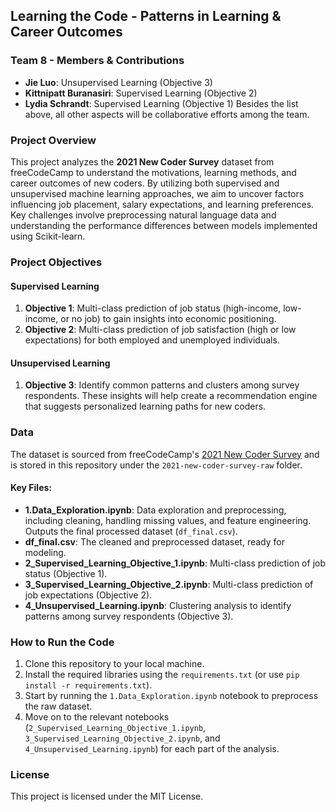 ## Learning the Code - Patterns in Learning & Career Outcomes

### Team 8 - Members & Contributions
- **Jie Luo**: Unsupervised Learning (Objective 3)
- **Kittnipatt Buranasiri**: Supervised Learning (Objective 2)
- **Lydia Schrandt**: Supervised Learning (Objective 1)
Besides the list above, all other aspects will be collaborative efforts among the team.

### Project Overview
This project analyzes the **2021 New Coder Survey** dataset from freeCodeCamp to understand the motivations, learning methods, and career outcomes of new coders. By utilizing both supervised and unsupervised machine learning approaches, we aim to uncover factors influencing job placement, salary expectations, and learning preferences. Key challenges involve preprocessing natural language data and understanding the performance differences between models implemented using Scikit-learn.

### Project Objectives
#### Supervised Learning
1. **Objective 1**: Multi-class prediction of job status (high-income, low-income, or no job) to gain insights into economic positioning.
2. **Objective 2**: Multi-class prediction of job satisfaction (high or low expectations) for both employed and unemployed individuals.

#### Unsupervised Learning
1. **Objective 3**: Identify common patterns and clusters among survey respondents. These insights will help create a recommendation engine that suggests personalized learning paths for new coders.

### Data
The dataset is sourced from freeCodeCamp's [2021 New Coder Survey](https://github.com/freeCodeCamp/2021-new-coder-survey) and is stored in this repository under the `2021-new-coder-survey-raw` folder.

#### Key Files:
- **1.Data_Exploration.ipynb**: Data exploration and preprocessing, including cleaning, handling missing values, and feature engineering. Outputs the final processed dataset (`df_final.csv`).
- **df_final.csv**: The cleaned and preprocessed dataset, ready for modeling.
- **2_Supervised_Learning_Objective_1.ipynb**: Multi-class prediction of job status (Objective 1).
- **3_Supervised_Learning_Objective_2.ipynb**: Multi-class prediction of job expectations (Objective 2).
- **4_Unsupervised_Learning.ipynb**: Clustering analysis to identify patterns among survey respondents (Objective 3).

### How to Run the Code
1. Clone this repository to your local machine.
2. Install the required libraries using the `requirements.txt` (or use `pip install -r requirements.txt`).
3. Start by running the `1.Data_Exploration.ipynb` notebook to preprocess the raw dataset.
4. Move on to the relevant notebooks (`2_Supervised_Learning_Objective_1.ipynb`, `3_Supervised_Learning_Objective_2.ipynb`, and `4_Unsupervised_Learning.ipynb`) for each part of the analysis.

### License
This project is licensed under the MIT License.
